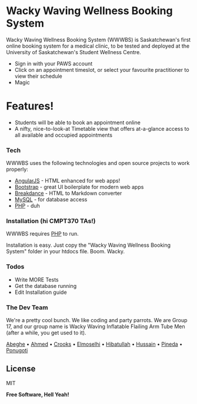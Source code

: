# Wacky Waving Wellness Booking System


Wacky Waving Wellness Booking System (WWWBS) is Saskatchewan's first online booking system for a medical clinic, to be tested and deployed at the University of Saskatchewan's Student Wellness Centre. 

  - Sign in with your PAWS account
  - Click on an appointment timeslot, or select your favourite practitioner to view their schedule
  - Magic

# Features!

  - Students will be able to book an appointment online
  - A nifty, nice-to-look-at Timetable view that offers at-a-glance access to all available and occupied appointments


### Tech

WWWBS uses the following technologies and open source projects to work properly:

* [AngularJS] - HTML enhanced for web apps!
* [Bootstrap] - great UI boilerplate for modern web apps
* [Breakdance](http://breakdance.io) - HTML to Markdown converter
* [MySQL] - for database access
* [PHP] - duh

### Installation (hi CMPT370 TAs!)

WWWBS requires [PHP] to run.

Installation is easy. Just copy the "Wacky Waving Wellness Booking System" folder in your htdocs file. Boom. Wacky.


### Todos

 - Write MORE Tests
 - Get the database running
 - Edit Installation guide

### The Dev Team

We're a pretty cool bunch. We like coding and party parrots. We are Group 17, and our group name is Wacky Waving Inflatable Flailing Arm Tube Men (after a while, you get used to it).

[Abeghe] • [Ahmed] • [Crooks] • [Elmoselhi] • [Hibatullah] • [Hussain] • [Pineda] • [Ponugoti]


License
----

MIT

**Free Software, Hell Yeah!**

[//]: # (These are reference links used in the body of this note and get stripped out when the markdown processor does its job. There is no need to format nicely because it shouldn't be seen. Thanks SO - http://stackoverflow.com/questions/4823468/store-comments-in-markdown-syntax)


   [MySQL]: <https://www.mysql.com/>
   [node.js]: <http://nodejs.org>
   [Bootstrap]: <http://getbootstrap.com/>
   [jQuery]: <http://jquery.com>
   [AngularJS]: <http://angularjs.org>
   [PHP]: <http://www.php.net/>

   [Abeghe]: <mailto:cta072@mail.usask.ca>
   [Ahmed]: <mailto:taa632@mail.usask.ca>
   [Crooks]: <mailto:bbc712@mail.usask.ca>
   [Elmoselhi]: <mailto:the644@mail.usask.ca>
   [Hussain]: <mailto:fah235@mail.usask.ca>
   [Hibatullah]: <mailto:hih050@mail.usask.ca>
   [Pineda]: <mailto:jay.p@usask.ca>
   [Ponugoti]: <mailto:vip670@mail.usask.ca>

